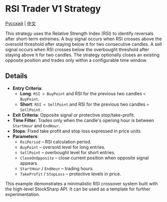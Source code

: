 # RSI Trader V1 Strategy
[Русский](README_ru.md) | [中文](README_cn.md)

This strategy uses the Relative Strength Index (RSI) to identify reversals after short-term extremes. A buy signal occurs when RSI crosses above the oversold threshold after staying below it for two consecutive candles. A sell signal occurs when RSI crosses below the overbought threshold after staying above it for two candles. The strategy optionally closes an existing opposite position and trades only within a configurable time window.

## Details

- **Entry Criteria**:
  - **Long**: `RSI > BuyPoint` and RSI for the previous two candles `< BuyPoint`.
  - **Short**: `RSI < SellPoint` and RSI for the previous two candles `> SellPoint`.
- **Exit Criteria**: Opposite signal or protective stop/take-profit.
- **Time Filter**: Trades only when the candle's opening hour is between `StartHour` and `EndHour`.
- **Stops**: Fixed take profit and stop loss expressed in price units.
- **Parameters**:
  - `RsiPeriod` – RSI calculation period.
  - `BuyPoint` – oversold level for long entries.
  - `SellPoint` – overbought level for short entries.
  - `CloseOnOpposite` – close current position when opposite signal appears.
  - `StartHour` / `EndHour` – trading hours.
  - `TakeProfit` / `StopLoss` – protective levels in price.

This example demonstrates a minimalistic RSI crossover system built with the high-level StockSharp API. It can be used as a template for further experimentation.
